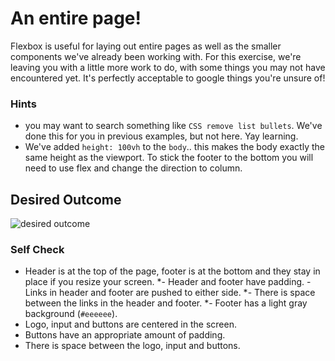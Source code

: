 # An entire page!

Flexbox is useful for laying out entire pages as well as the smaller components we've already been working with. For this exercise, we're leaving you with a little more work to do, with some things you may not have encountered yet. It's perfectly acceptable to google things you're unsure of!

### Hints

- you may want to search something like `CSS remove list bullets`. We've done this for you in previous examples, but not here. Yay learning.
- We've added `height: 100vh` to the `body`.. this makes the body exactly the same height as the viewport. To stick the footer to the bottom you will need to use flex and change the direction to column.

## Desired Outcome

![desired outcome](./desired-outcome.png)

### Self Check

- Header is at the top of the page, footer is at the bottom and they stay in place if you resize your screen.
  \*- Header and footer have padding.
  \- Links in header and footer are pushed to either side.
  \*- There is space between the links in the header and footer.
  \*- Footer has a light gray background (`#eeeeee`).
- Logo, input and buttons are centered in the screen.
- Buttons have an appropriate amount of padding.
- There is space between the logo, input and buttons.
